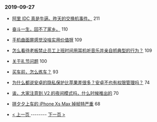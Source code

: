 ### 2019-09-27 
- [阿里 IDC 真是牛逼。昨天的交换机事件。](https://www.v2ex.com/t/604675) 211
- [奋斗一生，回不了家乡。](https://www.v2ex.com/t/604617) 110
- [手机曲面屏感觉没啥实用价值呀](https://www.v2ex.com/t/604623) 109
- [怎么看待老板禁止员工上班时间用耳机听音乐并亲自抓典型的行为？](https://www.v2ex.com/t/604640) 109
- [关于礼节问题](https://www.v2ex.com/t/604631) 100
- [买车前，怎么练车？](https://www.v2ex.com/t/604716) 93
- [为什么都说安卓的隐私保护比苹果差很多？安卓不也有权限管理吗？](https://www.v2ex.com/t/604713) 74
- [诶，大家注意到 V2 的夜间模式吗，什么时候推出的](https://www.v2ex.com/t/604632) 70
- [拼夕夕上车的 iPhone Xs Max 掉帧特严重](https://www.v2ex.com/t/604625) 68 

- [ < 上一页 ](https://github.com/able8/v2ex-hot-record/blob/master/2019-09-26.md) -------- [ 下一页 > ](https://github.com/able8/v2ex-hot-record/blob/master/2019-09-28.md)